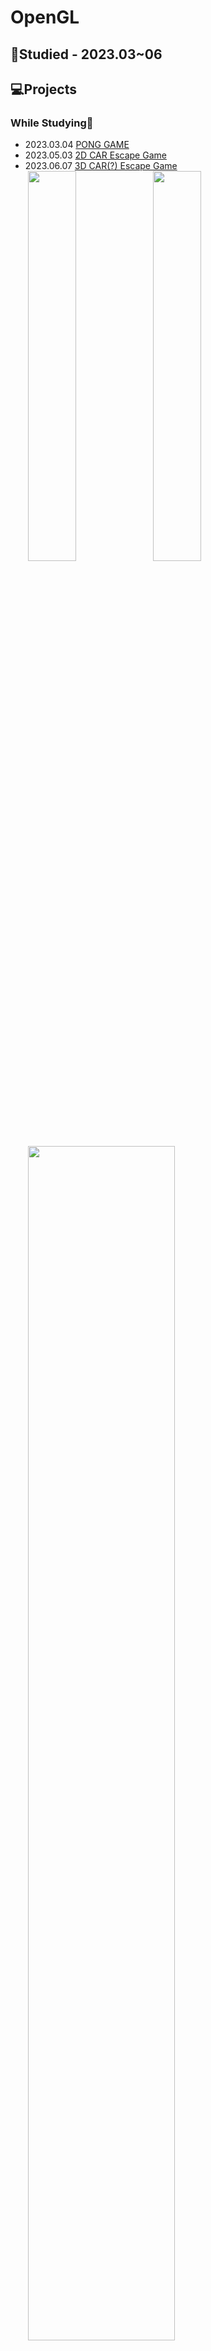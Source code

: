 # OpenGL
## 📖Studied - 2023.03~06

## 💻Projects
### While Studying📖
- 2023.03.04 [PONG GAME](230324_PONG_by_KimTeddy)
- 2023.05.03 [2D CAR Escape Game](230503_CARS_puzzle_game_by_KimTeddy)
- 2023.06.07 [3D CAR(?) Escape Game](230607_CARS_puzzle_game-3D_by_KimTeddy)<br>
&nbsp;<img src="https://github.com/KimTeddy/OpenGL/assets/68770209/eab4b83a-9f8d-45f9-b4c9-0abe932301fb" width="40%">
&nbsp;<img src="https://github.com/KimTeddy/OpenGL/assets/68770209/49e185dd-e2b7-4368-9edc-d73f7991b9bb" width="40%"><br>
&nbsp;<img src="https://github.com/KimTeddy/OpenGL/assets/68770209/a572f343-8544-4169-959e-c41a4dc55bb8" width="70%">

### After⌨️
- 2023.09~12 [Drivers license test Simulation](2309-12_Drivers_license_test_Simulation)

